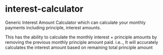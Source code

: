 # interest-calculator

Generic Interest Amount Calculator which can calculate your monthly payments including principle, interest amounts.

This has the ability to calculate the monthly interest + principle amounts by removing the previous monthly principle amount paid. 
i.e.., It will accurately calculates the interest amount based on remaining total principle amount
